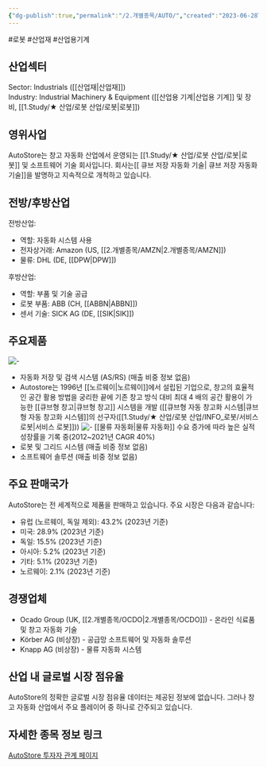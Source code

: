 ```yaml
---
{"dg-publish":true,"permalink":"/2.개별종목/AUTO/","created":"2023-06-28T12:17:40.741+09:00","updated":"2025-06-03T20:05:57.799+09:00"}
---
```


#로봇 #산업재 #산업용기계 


## 산업섹터

Sector: Industrials ([[산업재\|산업재]])  
Industry: Industrial Machinery & Equipment ([[산업용 기계\|산업용 기계]] 및 장비, [[1.Study/★ 산업/로봇 산업/로봇\|로봇]])

## 영위사업

AutoStore는 창고 자동화 산업에서 운영되는 [[1.Study/★ 산업/로봇 산업/로봇\|로봇]] 및 소프트웨어 기술 회사입니다. 회사는[[ 큐브 저장 자동화 기술\| 큐브 저장 자동화 기술]]을 발명하고 지속적으로 개척하고 있습니다.

## 전방/후방산업

전방산업:

- 역할: 자동화 시스템 사용
- 전자상거래: Amazon (US, [[2.개별종목/AMZN\|2.개별종목/AMZN]])
- 물류: DHL (DE, [[DPW\|DPW]])

후방산업:

- 역할: 부품 및 기술 공급
- 로봇 부품: ABB (CH, [[ABBN\|ABBN]])
- 센서 기술: SICK AG (DE, [[SIK\|SIK]])

## 주요제품

![-](/img/user/attachments/Pasted%20image%2020230629150014.png)
- 자동화 저장 및 검색 시스템 (AS/RS) (매출 비중 정보 없음)
- Autostore는 1996년 [[노르웨이\|노르웨이]]에서 설립된 기업으로, 창고의 효율적인 공간 활용 방법을 궁리한 끝에 기존 창고 방식 대비 최대 4 배의 공간 활용이 가능한 [[큐브형 창고\|큐브형 창고]] 시스템을 개발 ([[큐브형 자동 창고화 시스템\|큐브형 자동 창고화 시스템]]의 선구자([[1.Study/★ 산업/로봇 산업/INFO_로봇/서비스 로봇\|서비스 로봇]]))
  ![-](/img/user/attachments/Pasted%20image%2020230629150001.png) [[물류 자동화\|물류 자동화]] 수요 증가에 따라 높은 실적 성장률을 기록 중(2012~2021년 CAGR 40%)
- 로봇 및 그리드 시스템 (매출 비중 정보 없음)
- 소프트웨어 솔루션 (매출 비중 정보 없음)

## 주요 판매국가

AutoStore는 전 세계적으로 제품을 판매하고 있습니다. 주요 시장은 다음과 같습니다:

- 유럽 (노르웨이, 독일 제외): 43.2% (2023년 기준)
- 미국: 28.9% (2023년 기준)
- 독일: 15.5% (2023년 기준)
- 아시아: 5.2% (2023년 기준)
- 기타: 5.1% (2023년 기준)
- 노르웨이: 2.1% (2023년 기준)

## 경쟁업체

- Ocado Group (UK, [[2.개별종목/OCDO\|2.개별종목/OCDO]]) - 온라인 식료품 및 창고 자동화 기술
- Körber AG (비상장) - 공급망 소프트웨어 및 자동화 솔루션
- Knapp AG (비상장) - 물류 자동화 시스템

## 산업 내 글로벌 시장 점유율

AutoStore의 정확한 글로벌 시장 점유율 데이터는 제공된 정보에 없습니다. 그러나 창고 자동화 산업에서 주요 플레이어 중 하나로 간주되고 있습니다.

## 자세한 종목 정보 링크

[AutoStore 투자자 관계 페이지](https://www.autostoresystem.com/investors)